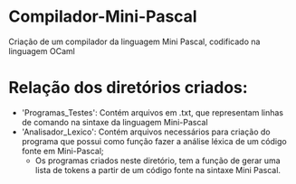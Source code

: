 # Compilador-Mini-Pascal
Criação de um compilador da linguagem Mini Pascal, codificado na linguagem OCaml 

# Relação dos diretórios criados:
* 'Programas_Testes': Contém arquivos em .txt, que representam linhas de comando na sintaxe da linguagem Mini-Pascal
* 'Analisador_Lexico': Contém arquivos necessários para criação do programa que possui como função fazer a análise léxica de um código fonte em Mini-Pascal;
	* Os programas criados neste diretório, tem a função de gerar uma lista de tokens a partir de um código fonte na sintaxe Mini Pascal.
